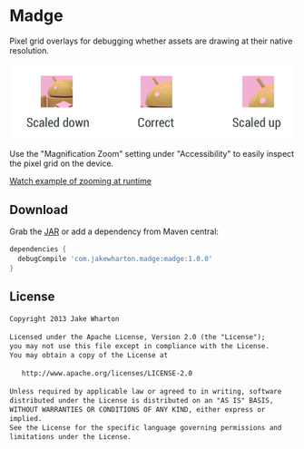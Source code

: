 Madge
=====

Pixel grid overlays for debugging whether assets are drawing at their native resolution.

![](scaling.png)

Use the "Magnification Zoom" setting under "Accessibility" to easily inspect the pixel grid on
the device.

[Watch example of zooming at runtime][1]


Download
--------

Grab the [JAR][2] or add a dependency from Maven central:

```groovy
dependencies {
  debugCompile 'com.jakewharton.madge:madge:1.0.0'
}
```


License
--------

    Copyright 2013 Jake Wharton

    Licensed under the Apache License, Version 2.0 (the "License");
    you may not use this file except in compliance with the License.
    You may obtain a copy of the License at

       http://www.apache.org/licenses/LICENSE-2.0

    Unless required by applicable law or agreed to in writing, software
    distributed under the License is distributed on an "AS IS" BASIS,
    WITHOUT WARRANTIES OR CONDITIONS OF ANY KIND, either express or implied.
    See the License for the specific language governing permissions and
    limitations under the License.



 [1]: http://youtu.be/wat8Xn2pc84
 [2]: http://repository.sonatype.org/service/local/artifact/maven/redirect?r=central-proxy&g=com.jakewharton.madge&a=madge&v=LATEST
